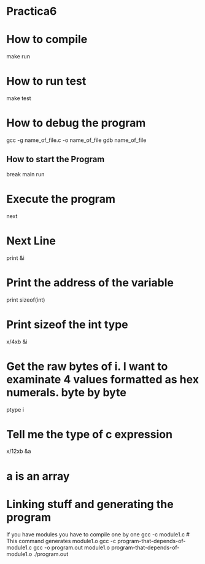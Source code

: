 
# Practica6

# How to compile
make run

# How to run test
make test

# How to debug the program
gcc -g name_of_file.c -o name_of_file
gdb name_of_file

## How to start the Program
break main
run 

# Execute the program
next 

# Next Line
print &i 

# Print the address of the variable
print sizeof(int) 

# Print sizeof the int type
x/4xb &i 

# Get the raw bytes of i. I want to examinate 4 values formatted as hex numerals. byte by byte
ptype i

 # Tell me the type of c expression
x/12xb &a 

# a is an array

# Linking stuff and generating the program

If you have modules you have to compile one by one
gcc -c module1.c # This command generates module1.o
gcc -c program-that-depends-of-module1.c
gcc -o program.out module1.o program-that-depends-of-module1.o
./program.out
